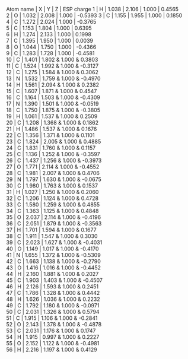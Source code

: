  Atom name | X | Y | Z | ESP charge
 1  | H  |  1.038   |    2.106   |    1.000   |      0.4565  
 2  | O  |  1.032   |    2.008   |    1.000   |     -0.5393 
 3  | C  |  1.155   |    1.955   |    1.000   |      0.1850  
 4  | C  |  1.272   |    2.024   |    1.000   |     -0.3765   
 5  | C  |  1.153   |    1.804   |    1.000   |      0.6395   
 6  | H  |  1.274   |    2.133   |    1.000   |      0.1998   
 7  | C  |  1.395   |    1.950   |    1.000   |      0.0039   
 8  | O  |  1.044   |    1.750   |    1.000   |     -0.4366   
 9  | C  |  1.283   |    1.728   |    1.000   |     -0.4581   
10 | C  |  1.401   |    1.802   &    1.000   &      0.3803   
11 | C  |  1.524   |    1.992   &    1.000   &     -0.3127   
12 | C  |  1.275   |    1.584   &    1.000   &      0.3062   
13 | N  |  1.532   |    1.759   &    1.000   &     -0.4970   
14 | H  |  1.561   |    2.094   &    1.000   &      0.2382   
15 | C  |  1.607   |    1.871   &    1.000   &      0.4547   
16 | C  |  1.164   |    1.503   &    1.000   &     -0.4309   
17 | N  |  1.390   |    1.501   &    1.000   &     -0.0519   
18 | C  |  1.750   |    1.875   &    1.000   &     -0.3805   
19 | H  |  1.061   |    1.537   &    1.000   &      0.2509   
20 | C  |  1.208   |    1.368   &    1.000   &      0.1862   
21 | H  |  1.486   |    1.537   &    1.000   &      0.1676   
22 | C  |  1.356   |    1.371   &    1.000   &      0.1101   
23 | C  |  1.824   |    2.005   &    1.000   &      0.4885   
24 | C  |  1.831   |    1.760   &    1.000   &      0.1157   
25 | C  |  1.136   |    1.252   &    1.000   &     -0.3597   
26 | C  |  1.437   |    1.256   &    1.000   &     -0.3973   
27 | O  |  1.771   |    2.114   &    1.000   &     -0.4552   
28 | C  |  1.981   |    2.007   &    1.000   &      0.4706   
29 | N  |  1.797   |    1.630   &    1.000   &     -0.0675   
30 | C  |  1.980   |    1.763   &    1.000   &      0.1537   
31 | H  |  1.027   |    1.250   &    1.000   &      0.2060   
32 | C  |  1.206   |    1.124   &    1.000   &      0.4728   
33 | C  |  1.580   |    1.259   &    1.000   &      0.4855   
34 | C  |  1.363   |    1.125   &    1.000   &      0.4848   
35 | O  |  2.037   |    2.114   &    1.000   &     -0.4196   
36 | C  |  2.051   |    1.879   &    1.000   &     -0.3563   
37 | H  |  1.701   |    1.594   &    1.000   &      0.1677   
38 | C  |  1.911   |    1.547   &    1.000   &      0.3030   
39 | C  |  2.023   |    1.627   &    1.000   &     -0.4031   
40 | O  |  1.149   |    1.017   &    1.000   &     -0.4170   
41 | N  |  1.655   |    1.372   &    1.000   &     -0.5309   
42 | C  |  1.663   |    1.138   &    1.000   &     -0.2790   
43 | O  |  1.416   |    1.016   &    1.000   &     -0.4452   
44 | H  |  2.160   |    1.881   &    1.000   &      0.2027   
45 | C  |  1.903   |    1.403   &    1.000   &     -0.4507  
46 | H  |  2.126   |    1.593   &    1.000   &      0.2451   
47 | C  |  1.786   |    1.328   &    1.000   &      0.4442   
48 | H  |  1.626   |    1.036   &    1.000   &      0.2232   
49 | C  |  1.792   |    1.180   &    1.000   &     -0.0971   
50 | C  |  2.031   |    1.326   &    1.000   &      0.5794   
51 | C  |  1.915   |    1.106   &    1.000   &     -0.2841   
52 | O  |  2.143   |    1.378   &    1.000   &     -0.4878   
53 | C  |  2.031   |    1.176   &    1.000   &      0.1747   
54 | H  |  1.915   |    0.997   &    1.000   &      0.2227  
55 | O  |  2.152   |    1.122   &    1.000   &     -0.4981   
56 | H  |  2.216   |    1.197   &    1.000   &      0.4129   
